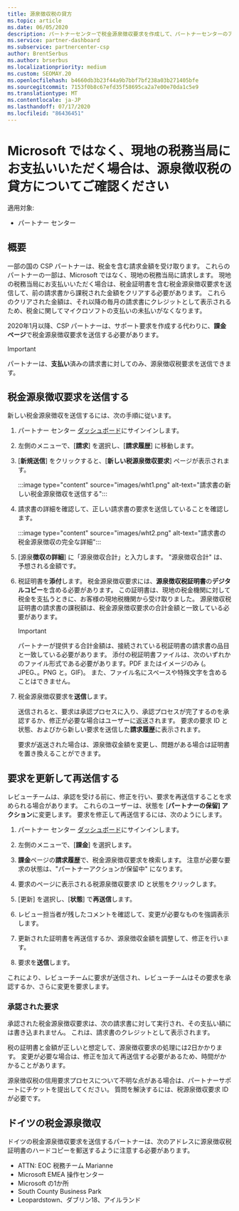 ```yaml
---
title: 源泉徴収税の貸方
ms.topic: article
ms.date: 06/05/2020
description: パートナーセンターで税金源泉徴収要求を作成して、パートナーセンターのアカウントに源泉徴収税があることを確認します。
ms.service: partner-dashboard
ms.subservice: partnercenter-csp
author: BrentSerbus
ms.author: brserbus
ms.localizationpriority: medium
ms.custom: SEOMAY.20
ms.openlocfilehash: b4660db3b23f44a9b7bbf7bf238a03b271405bfe
ms.sourcegitcommit: 7153f0b8c67efd35f58695ca2a7e00e70da1c5e9
ms.translationtype: MT
ms.contentlocale: ja-JP
ms.lasthandoff: 07/17/2020
ms.locfileid: "86436451"
---
```

# <a name="make-sure-you-are-credited-for-withholding-tax-if-you-pay-a-local-tax-authority-instead-of-microsoft"></a>Microsoft ではなく、現地の税務当局にお支払いいただく場合は、源泉徴収税の貸方についてご確認ください

適用対象:

- パートナー センター

## <a name="overview"></a>概要

一部の国の CSP パートナーは、税金を含む請求金額を受け取ります。 これらのパートナーの一部は、Microsoft ではなく、現地の税務当局に請求します。 現地の税務当局にお支払いいただく場合は、税金証明書を含む税金源泉徴収要求を送信して、前の請求書から課税された金額をクリアする必要があります。 これらのクリアされた金額は、それ以降の毎月の請求書にクレジットとして表示されるため、税金に関してマイクロソフトの支払いの未払いがなくなります。

2020年1月以降、CSP パートナーは、サポート要求を作成する代わりに、**課金ページ**で税金源泉徴収要求を送信する必要があります。

> [!IMPORTANT]
> パートナーは、**支払い**済みの請求書に対してのみ、源泉徴収税要求を送信できます。

## <a name="submit-a-tax-withholding-request"></a>税金源泉徴収要求を送信する

新しい税金源泉徴収を送信するには、次の手順に従います。

1. パートナー センター [ダッシュボード](https://partner.microsoft.com/dashboard/home)にサインインします。

2. 左側のメニューで、[**請求**] を選択し、[**請求履歴**] に移動します。

3. [**新規送信**] をクリックすると、[**新しい税源泉徴収要求**] ページが表示されます。

   :::image type="content" source="images/wht1.png" alt-text="請求書の新しい税金源泉徴収を送信する":::

4. 請求書の詳細を確認して、正しい請求書の要求を送信していることを確認します。

   :::image type="content" source="images/wht2.png" alt-text="請求書の税金源泉徴収の完全な詳細":::

5. [源泉**徴収の詳細**] に「源泉徴収合計」と入力します。 "源泉徴収合計" は、予想される金額です。

6. 税証明書を**添付**します。 税金源泉徴収要求には、**源泉徴収税証明書**の**デジタルコピー**を含める必要があります。 この証明書は、現地の税金機関に対して税金を支払うときに、お客様の現地税機関から受け取りました。 源泉徴収税証明書の請求書の課税額は、税金源泉徴収要求の合計金額と一致している必要があります。

   > [!IMPORTANT]
   > パートナーが提供する合計金額は、接続されている税証明書の請求書の品目と一致している必要があります。 添付の税証明書ファイルは、次のいずれかのファイル形式である必要があります。PDF またはイメージのみ (。JPEG、。PNG と。GIF)。 また、ファイル名にスペースや特殊文字を含めることはできません。

7. 税金源泉徴収要求を**送信**します。

   送信されると、要求は承認プロセスに入り、承認プロセスが完了するのを承認するか、修正が必要な場合はユーザーに返送されます。 要求の要求 ID と状態、およびから新しい要求を送信した**請求履歴**に表示されます。

   要求が返送された場合は、源泉徴収金額を変更し、問題がある場合は証明書を置き換えることができます。

## <a name="update-request-and-resubmit"></a>要求を更新して再送信する

レビューチームは、承認を受ける前に、修正を行い、要求を再送信することを求められる場合があります。 これらのユーザーは、状態を [**パートナーの保留] アクション**に変更します。 要求を修正して再送信するには、次のようにします。

1. パートナー センター [ダッシュボード](https://partner.microsoft.com/dashboard/home)にサインインします。

2. 左側のメニューで、[**課金**] を選択します。

3. **課金**ページの**請求履歴**で、税金源泉徴収要求を検索します。 注意が必要な要求の状態は、"パートナーアクションが保留中" になります。

4. 要求のページに表示される税源泉徴収要求 ID と状態をクリックします。

5. [更新] を選択し、[**状態**] で**再送信**します。

6. レビュー担当者が残したコメントを確認して、変更が必要なものを強調表示します。

7. 更新された証明書を再送信するか、源泉徴収金額を調整して、修正を行います。

8. 要求を**送信**します。

これにより、レビューチームに要求が送信され、レビューチームはその要求を承認するか、さらに変更を要求します。

### <a name="approved-requests"></a>承認された要求

承認された税金源泉徴収要求は、次の請求書に対して実行され、その支払い額には書き込まれません。 これは、請求書のクレジットとして表示されます。

税の証明書と金額が正しいと想定して、源泉徴収要求の処理には2日かかります。 変更が必要な場合は、修正を加えて再送信する必要があるため、時間がかかることがあります。

源泉徴収税の信用要求プロセスについて不明な点がある場合は、パートナーサポートにチケットを提出してください。 質問を解決するには、税源泉徴収要求 ID が必要です。

## <a name="german-tax-withholding"></a>ドイツの税金源泉徴収

ドイツの税金源泉徴収要求を送信するパートナーは、次のアドレスに源泉徴収税証明書のハードコピーを郵送するように注意する必要があります。

- ATTN: EOC 税務チーム Marianne
- Microsoft EMEA 操作センター
- Microsoft の1か所
- South County Business Park
- Leopardstown、ダブリン18、アイルランド
